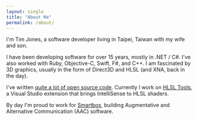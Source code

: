```yaml
---
layout: single
title: "About Me"
permalink: /about/
---
```


I'm Tim Jones, a software developer living in Taipei, Taiwan with my wife and son.

I have been developing software for over 15 years, mostly in .NET / C#. I've also worked with Ruby, Objective-C, Swift, F#, and C++. I am fascinated by 3D graphics, usually in the form of Direct3D and HLSL (and XNA, back in the day).

I've written [quite a lot of open source code](https://github.com/tgjones). Currently I work on
[HLSL Tools](https://marketplace.visualstudio.com/items?itemName=TimGJones.HLSLToolsforVisualStudio), a Visual Studio
extension that brings IntelliSense to HLSL shaders.

By day I'm proud to work for [Smartbox](https://thinksmartbox.com), building Augmentative and Alternative Communication (AAC) software.